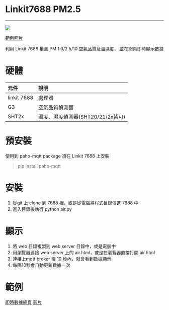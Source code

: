 # Linkit7688 PM2.5

----

![](https://lh3.googleusercontent.com/jRHinLgC4BNJ-yVddwrFx5nOCK5EXK63MtQLZeTJEL-oxW98mAiihmaivr0_o7TBAiu_4XTUv2P5zd2d4uNnB5Iobtx0HOuxQEk3vMzhgRlihKss3OPi22Bx0eVp-yJ-9VAOYsNWlioTDH_dSwImEu0w9Z2wwgTRnZ-pvi6G1dw8JDe0A3L60PB5C91nKiYUhcYvcXcZCNi9nXLipL7flICvuZ1rV6L_NFvMoH5bjkgnRHfM-MUYClCrRDLYJogUSjQzqxUwPuk6jthd8o08wKhEDhhQttHKWDKJTmmorh9lcjSQrlGDFH--aJZASvWAi0vx67Y1iB28rXh5x9saFZW16ZFy_ogOcVmIpgjy3eJHxDqI3cjRcQo5CM8gEyYhnxQ1jjSuxmSGo3bX09JXR-XnM-QzIjHF3TJ3oWbtM2A4RgtTBVYoR6v6lPA4u53VvkARIEci9GeqoMbUSfssNW6rMnez1GxrMDIaNmpP7iZlr8YL6dqbpDndX-ogKgsRjYCkPp72HnLXlaMjXTdtu0duFgAqPf1oCLhOkPSE441MpuvtTB35snOrTIUTMREpwQRqPA=w956-h574-no)

[範例照片](https://goo.gl/photos/au6QQ4f2c8oMzxvv5)




利用 Linkit 7688 量測 PM 1.0/2.5/10 空氣品質及溫濕度， 並在網頁即時顯示數據



# 硬體

|元件|說明|
|:---|:---|
|linkit 7688|處理器
|G3| 空氣品質偵測器|
|SHT2x|溫度、濕度偵測器(SHT20/21/2x皆可)|

# 預安裝

使用到 paho-mqtt package
須在 Linkit 7688 上安裝

> pip install paho-mqtt


# 安裝

1. 從git 上 clone 到 7688 裡，或是從電腦將程式目錄傳進 7688 中
2. 進入目錄後執行 python air.py

# 顯示

1. 將 web 目錄複製到 web server 目錄中，或是電腦中  
2. 用瀏覽器連接 web server 上的 air.html，或是在瀏覽器直接打開 air.html
3. 連接上mqtt broker 後 10 秒內，就會看到數據顯示
4. 每隔10秒會自動更新數據一次

# 範例

[即時數據網頁](iot.sparkfuture.io/static/air.html)
[影片](https://www.youtube.com/watch?v=wfXE5XBoCEo)  

